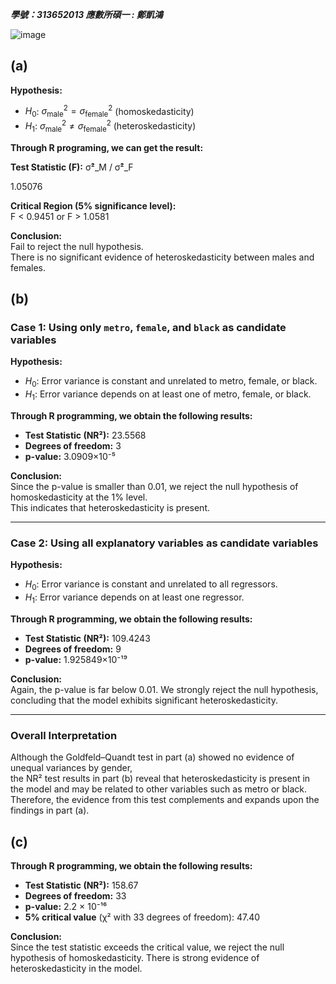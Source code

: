 ***學號：313652013     應數所碩一 : 鄭凱鴻***

![image](https://github.com/user-attachments/assets/1a79a574-9e6c-4304-92d7-a5222eb4822c)


## (a) 
**Hypothesis:**

- $H_0$: $\sigma^2_{\text{male}} = \sigma^2_{\text{female}}$ (homoskedasticity)
- $H_1$: $\sigma^2_{\text{male}} \neq \sigma^2_{\text{female}}$ (heteroskedasticity)

**Through R programing, we can get the result:**

**Test Statistic (F):**  σ̂²_M / σ̂²_F

1.05076

**Critical Region (5% significance level):**  
F < 0.9451 or F > 1.0581

**Conclusion:**  
Fail to reject the null hypothesis.  
There is no significant evidence of heteroskedasticity between males and females.


## (b)
### Case 1: Using only `metro`, `female`, and `black` as candidate variables

**Hypothesis:**
- $H_0$: Error variance is constant and unrelated to metro, female, or black.  
- $H_1$: Error variance depends on at least one of metro, female, or black.

**Through R programming, we obtain the following results:**

- **Test Statistic (NR²):** 23.5568  
- **Degrees of freedom:** 3  
- **p-value:** 3.0909×10⁻⁵

**Conclusion:**  
Since the p-value is smaller than 0.01, we reject the null hypothesis of homoskedasticity at the 1% level.  
This indicates that heteroskedasticity is present.

---

### Case 2: Using all explanatory variables as candidate variables

**Hypothesis:**
- $H_0$: Error variance is constant and unrelated to all regressors.  
- $H_1$: Error variance depends on at least one regressor.

**Through R programming, we obtain the following results:**

- **Test Statistic (NR²):** 109.4243  
- **Degrees of freedom:** 9  
- **p-value:** 1.925849×10⁻¹⁹

**Conclusion:**  
Again, the p-value is far below 0.01. We strongly reject the null hypothesis, concluding that the model exhibits significant heteroskedasticity.

---

### Overall Interpretation

Although the Goldfeld–Quandt test in part (a) showed no evidence of unequal variances by gender,  
the NR² test results in part (b) reveal that heteroskedasticity is present in the model and may be related to other variables such as metro or black.  
Therefore, the evidence from this test complements and expands upon the findings in part (a).

## (c) 
**Through R programming, we obtain the following results:**

- **Test Statistic (NR²):** 158.67
- **Degrees of freedom:** 33
- **p-value:** 2.2 × 10⁻¹⁶
- **5% critical value** (χ² with 33 degrees of freedom): 47.40

**Conclusion:**  
Since the test statistic exceeds the critical value, we reject the null hypothesis of homoskedasticity.
There is strong evidence of heteroskedasticity in the model.
